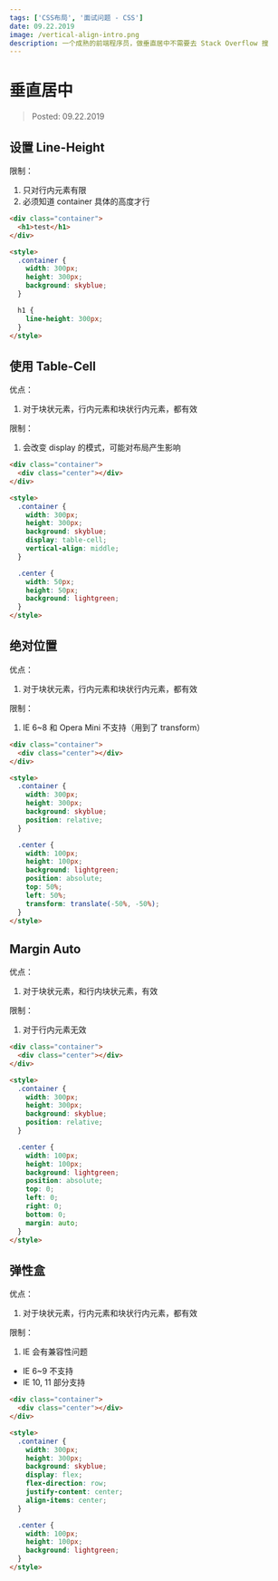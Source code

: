 ```yaml
---
tags: ['CSS布局', '面试问题 - CSS']
date: 09.22.2019
image: /vertical-align-intro.png
description: 一个成熟的前端程序员，做垂直居中不需要去 Stack Overflow 搜
---
```


# 垂直居中

> Posted: 09.22.2019

<Tag />

## 设置 Line-Height

限制：
1. 只对行内元素有限
2. 必须知道 container 具体的高度才行

```html
<div class="container">
  <h1>test</h1>
</div>

<style>
  .container {
    width: 300px;
    height: 300px;
    background: skyblue;
  }

  h1 {
    line-height: 300px;
  }
</style>
```

## 使用 Table-Cell

优点：

1. 对于块状元素，行内元素和块状行内元素，都有效

限制：

1. 会改变 display 的模式，可能对布局产生影响

```html
<div class="container">
  <div class="center"></div>
</div>

<style>
  .container {
    width: 300px;
    height: 300px;
    background: skyblue;
    display: table-cell;
    vertical-align: middle;
  }

  .center {
    width: 50px;
    height: 50px;
    background: lightgreen;
  }
</style>
```

## 绝对位置

优点：

1. 对于块状元素，行内元素和块状行内元素，都有效

限制：

1. IE 6~8 和 Opera Mini 不支持（用到了 transform）

```html
<div class="container">
  <div class="center"></div>
</div>

<style>
  .container {
    width: 300px;
    height: 300px;
    background: skyblue;
    position: relative;
  }

  .center {
    width: 100px;
    height: 100px;
    background: lightgreen;
    position: absolute;
    top: 50%;
    left: 50%;
    transform: translate(-50%, -50%);
  }
</style>
```

## Margin Auto

优点：

1. 对于块状元素，和行内块状元素，有效

限制：

1. 对于行内元素无效

```html
<div class="container">
  <div class="center"></div>
</div>

<style>
  .container {
    width: 300px;
    height: 300px;
    background: skyblue;
    position: relative;
  }

  .center {
    width: 100px;
    height: 100px;
    background: lightgreen;
    position: absolute;
    top: 0;
    left: 0;
    right: 0;
    bottom: 0;
    margin: auto;
  }
</style>
```

## 弹性盒

优点：

1. 对于块状元素，行内元素和块状行内元素，都有效

限制：

1. IE 会有兼容性问题
  - IE 6~9 不支持
  - IE 10, 11 部分支持

```html
<div class="container">
  <div class="center"></div>
</div>

<style>
  .container {
    width: 300px;
    height: 300px;
    background: skyblue;
    display: flex;
    flex-direction: row;
    justify-content: center;
    align-items: center;
  }

  .center {
    width: 100px;
    height: 100px;
    background: lightgreen;
  }
</style>
```

<Disqus />